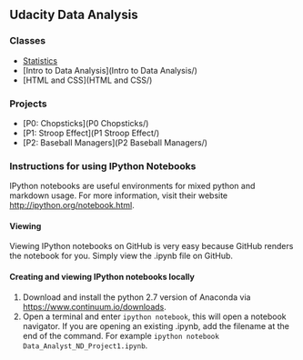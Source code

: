 ## Udacity Data Analysis

### Classes
- [Statistics](Statistics/)
- [Intro to Data Analysis](Intro to Data Analysis/)
- [HTML and CSS](HTML and CSS/)

### Projects
- [P0: Chopsticks](P0 Chopsticks/)
- [P1: Stroop Effect](P1 Stroop Effect/)
- [P2: Baseball Managers](P2 Baseball Managers/)

### Instructions for using IPython Notebooks

IPython notebooks are useful environments for mixed python and markdown usage. For more information, visit their website http://ipython.org/notebook.html.

#### Viewing 

Viewing IPython notebooks on GitHub is very easy because GitHub renders the notebook for you. Simply view the .ipynb file on GitHub.

#### Creating and viewing IPython notebooks locally

1. Download and install the python 2.7 version of Anaconda via https://www.continuum.io/downloads.
2. Open a terminal and enter ```ipython notebook```, this will open a notebook navigator. If you are opening an existing .ipynb, add the filename at the end of the command. For example ```ipython notebook Data_Analyst_ND_Project1.ipynb```.

